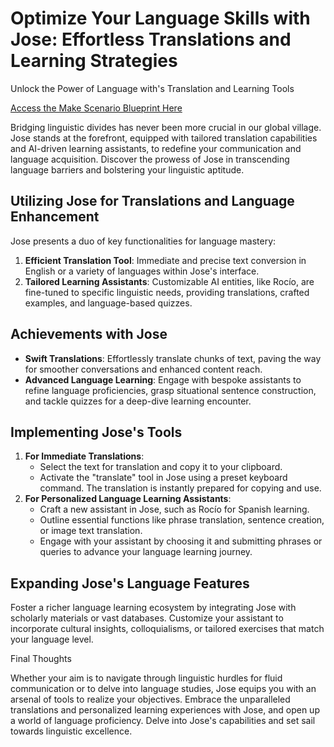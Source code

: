 Optimize Your Language Skills with Jose: Effortless Translations and Learning Strategies
========================================================================================

Unlock the Power of Language with's Translation and Learning Tools

[Access the Make Scenario Blueprint Here](#)

Bridging linguistic divides has never been more crucial in our global village. Jose stands at the forefront, equipped with tailored translation capabilities and AI-driven learning assistants, to redefine your communication and language acquisition. Discover the prowess of Jose in transcending language barriers and bolstering your linguistic aptitude.

Utilizing Jose for Translations and Language Enhancement
--------------------------------------------------------

Jose presents a duo of key functionalities for language mastery:

1.  **Efficient Translation Tool**: Immediate and precise text conversion in English or a variety of languages within Jose's interface.
2.  **Tailored Learning Assistants**: Customizable AI entities, like Rocío, are fine-tuned to specific linguistic needs, providing translations, crafted examples, and language-based quizzes.

Achievements with Jose
----------------------

-   **Swift Translations**: Effortlessly translate chunks of text, paving the way for smoother conversations and enhanced content reach.
-   **Advanced Language Learning**: Engage with bespoke assistants to refine language proficiencies, grasp situational sentence construction, and tackle quizzes for a deep-dive learning encounter.

Implementing Jose's Tools
-------------------------

1.  **For Immediate Translations**:
    -   Select the text for translation and copy it to your clipboard.
    -   Activate the "translate" tool in Jose using a preset keyboard command. The translation is instantly prepared for copying and use.
2.  **For Personalized Language Learning Assistants**:
    -   Craft a new assistant in Jose, such as Rocío for Spanish learning.
    -   Outline essential functions like phrase translation, sentence creation, or image text translation.
    -   Engage with your assistant by choosing it and submitting phrases or queries to advance your language learning journey.

Expanding Jose's Language Features
----------------------------------

Foster a richer language learning ecosystem by integrating Jose with scholarly materials or vast databases. Customize your assistant to incorporate cultural insights, colloquialisms, or tailored exercises that match your language level.

Final Thoughts

Whether your aim is to navigate through linguistic hurdles for fluid communication or to delve into language studies, Jose equips you with an arsenal of tools to realize your objectives. Embrace the unparalleled translations and personalized learning experiences with Jose, and open up a world of language proficiency. Delve into Jose's capabilities and set sail towards linguistic excellence.
